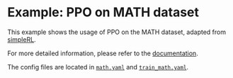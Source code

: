 # Example: PPO on MATH dataset

This example shows the usage of PPO on the MATH dataset, adapted from [simpleRL](https://github.com/hkust-nlp/simpleRL-reason/tree/v0).

For more detailed information, please refer to the [documentation](../../docs/sphinx_doc/source/tutorial/example_reasoning_basic.md).

The config files are located in [`math.yaml`](math.yaml) and [`train_math.yaml`](train_math.yaml).
